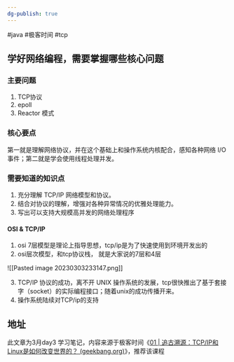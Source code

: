 ```yaml
---
dg-publish: true
---
```


#java #极客时间 #tcp

## 学好网络编程，需要掌握哪些核心问题

### 主要问题

1. TCP协议
2. epoll
3. Reactor 模式

### 核心要点
第一就是理解网络协议，并在这个基础上和操作系统内核配合，感知各种网络 I/O 事件；第二就是学会使用线程处理并发。

### 需要知道的知识点

1. 充分理解 TCP/IP 网络模型和协议。
2. 结合对协议的理解，增强对各种异常情况的优雅处理能力。
3. 写出可以支持大规模高并发的网络处理程序

#### OSI & TCP/IP
1. osi 7层模型是理论上指导思想，tcp/ip是为了快速使用到环境开发出的
2. osi层次模型，和tcp协议栈， 就是大家说的7层和4层

![[Pasted image 20230303233147.png]]

3. TCP/IP 协议的成功，离不开 UNIX 操作系统的发展，tcp很快推出了基于套接字（socket）的实际编程接口；随着unix的成功传播开来。
4. 操作系统陆续对TCP/ip的支持

## 地址

此文章为3月day3 学习笔记，内容来源于极客时间《[01 | 追古溯源：TCP/IP和Linux是如何改变世界的？ (geekbang.org)](https://time.geekbang.org/column/article/112010)》，推荐该课程